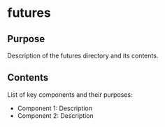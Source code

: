 # futures

## Purpose
Description of the futures directory and its contents.

## Contents
List of key components and their purposes:
- Component 1: Description
- Component 2: Description
